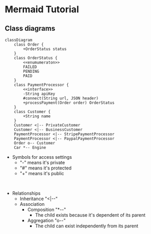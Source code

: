 # Mermaid Tutorial
## Class diagrams

```mermaid
classDiagram
    class Order {
        +OrderStatus status
    }
    class OrderStatus {
        <<enumumeraton>>
        FAILED
        PENDING
        PAID
    }
    class PaymentProcessor {
        <<interface>>
        -String apiKey
        #connect(String url, JSON header)
        +processPayment(Order order) OrderStatus
    }
    class Customer {
        +String name
    }
    Customer <|-- PrivateCustomer
    Customer <|-- BusinessCustomer
    PaymentProcessor <|-- StripePaymentProcessor
    PaymentProcessor <|-- PaypalPaymentProcessor
    Order o-- Customer
    Car *-- Engine 
```
- Symbols for access settings
    - "-" means it's private
    - "#" means it's protected
    - "+" means it's public

<br>

- Relationships
    - Inheritance "<|--"
    - Association
        - Composition "*--"
            - The child exists because it's dependent of its parent
        - Aggregation "o--"
            - The child can exist independently from its parent